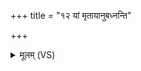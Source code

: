 +++
title = "१२ यां मृतायानुबध्नन्ति"

+++
<details><summary>मूलम् (VS)</summary>

यां मृ॒ताया॑नुब॒ध्नन्ति॑ कू॒द्यं॑ पद॒योप॑नीम्।  तद्वै ब्र॑ह्मज्य ते दे॒वा उ॑प॒स्तर॑णमब्रुवन् ॥
</details>